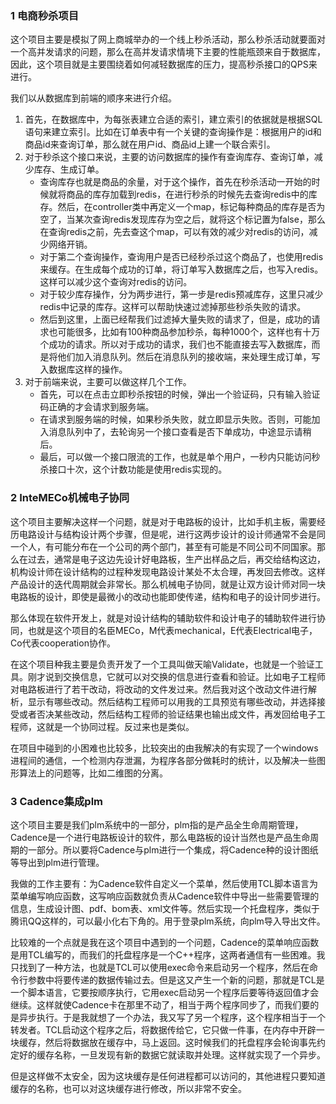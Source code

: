 ### 1 电商秒杀项目

这个项目主要是模拟了网上商城举办的一个线上秒杀活动，那么秒杀活动就要面对一个高并发请求的问题，那么在高并发请求情境下主要的性能瓶颈来自于数据库，因此，这个项目就是主要围绕着如何减轻数据库的压力，提高秒杀接口的QPS来进行。

我们以从数据库到前端的顺序来进行介绍。

1. 首先，在数据库中，为每张表建立合适的索引，建立索引的依据就是根据SQL语句来建立索引。比如在订单表中有一个关键的查询操作是：根据用户的id和商品id来查询订单，那么就在用户id、商品id上建一个联合索引。
2. 对于秒杀这个接口来说，主要的访问数据库的操作有查询库存、查询订单，减少库存、生成订单。
   - 查询库存也就是商品的余量，对于这个操作，首先在秒杀活动一开始的时候就将商品的库存加载到redis，在进行秒杀的时候先去查询redis中的库存。然后，在controller类中再定义一个map，标记每种商品的库存是否为空了，当某次查询redis发现库存为空之后，就将这个标记置为false，那么在查询redis之前，先去查这个map，可以有效的减少对redis的访问，减少网络开销。
   - 对于第二个查询操作，查询用户是否已经秒杀过这个商品了，也使用redis来缓存。在生成每个成功的订单，将订单写入数据库之后，也写入redis。这样可以减少这个查询对redis的访问。
   - 对于较少库存操作，分为两步进行，第一步是redis预减库存，这里只减少redis中记录的库存。这样可以帮助快速过滤掉那些秒杀失败的请求。
   - 然后到这里，上面已经帮我们过滤掉大量失败的请求了，但是，成功的请求也可能很多，比如有100种商品参加秒杀，每种1000个，这样也有十万个成功的请求。所以对于成功的请求，我们也不能直接去写入数据库，而是将他们加入消息队列。然后在消息队列的接收端，来处理生成订单，写入数据库这样的操作。
3. 对于前端来说，主要可以做这样几个工作。
   - 首先，可以在点击立即秒杀按钮的时候，弹出一个验证码，只有输入验证码正确的才会请求到服务端。
   - 在请求到服务端的时候，如果秒杀失败，就立即显示失败。否则，可能加入消息队列中了，去轮询另一个接口查看是否下单成功，中途显示请稍后。
   - 最后，可以做一个接口限流的工作，也就是单个用户，一秒内只能访问秒杀接口十次，这个计数功能是使用redis实现的。

### 2 InteMECo机械电子协同

这个项目主要解决这样一个问题，就是对于电路板的设计，比如手机主板，需要经历电路设计与结构设计两个步骤，但是呢，进行这两步设计的设计师通常不会是同一个人，有可能分布在一个公司的两个部门，甚至有可能是不同公司不同国家。那么在过去，通常是电子这边先设计好电路板，生产出样品之后，再交给结构这边，机构设计师在设计结构的过程种发现电路设计某处不太合理，再发回去修改。这样产品设计的迭代周期就会非常长。那么机械电子协同，就是让双方设计师对同一块电路板的设计，即使是最微小的改动也能即使传递，结构和电子的设计同步进行。

那么体现在软件开发上，就是对设计结构的辅助软件和设计电子的辅助软件进行协同，也就是这个项目的名臣MECo，M代表mechanical，E代表Electrical电子，Co代表cooperation协作。

在这个项目种我主要是负责开发了一个工具叫做天喻Validate，也就是一个验证工具。刚才说到交换信息，它就可以对交换的信息进行查看和验证。比如电子工程师对电路板进行了若干改动，将改动的文件发过来。然后我对这个改动文件进行解析，显示有哪些改动。然后结构工程师可以用我的工具预览有哪些改动，并选择接受或者否决某些改动，然后结构工程师的验证结果也输出成文件，再发回给电子工程师，这就是一个协同过程。反过来也是类似。

在项目中碰到的小困难也比较多，比较突出的由我解决的有实现了一个windows进程间的通信，一个检测内存泄漏，为程序各部分做耗时的统计，以及解决一些图形算法上的问题等，比如二维图的分离。

### 3 Cadence集成plm

这个项目主要是我们plm系统中的一部分，plm指的是产品全生命周期管理，Cadence是一个进行电路板设计的软件，那么电路板的设计当然也是产品生命周期的一部分。所以要将Cadence与plm进行一个集成，将Cadence种的设计图纸等导出到plm进行管理。

我做的工作主要有：为Cadence软件自定义一个菜单，然后使用TCL脚本语言为菜单编写响应函数，这写响应函数就负责从Cadence软件中导出一些需要管理的信息，生成设计图、pdf、bom表、xml文件等。然后实现一个托盘程序，类似于腾讯QQ这样的，可以最小化右下角的。用于登录plm系统，向plm导入导出文件。

比较难的一个点就是我在这个项目中遇到的一个问题，Cadence的菜单响应函数是用TCL编写的，而我们的托盘程序是一个C++程序，这两者通信有一些困难。我只找到了一种方法，也就是TCL可以使用exec命令来启动另一个程序，然后在命令行参数中将要传递的数据传输过去。但是这又产生一个新的问题，那就是TCL是一个脚本语言，它要按顺序执行，它用exec启动另一个程序后要等待返回值才会继续。这样就使Cadence卡在那里不动了，相当于两个程序同步了，而我们要的是异步执行。于是我就想了一个办法，我又写了另一个程序，这个程序相当于一个转发者。TCL启动这个程序之后，将数据传给它，它只做一件事，在内存中开辟一块缓存，然后将数据放在缓存中，马上返回。这时候我们的托盘程序会轮询事先约定好的缓存名称，一旦发现有新的数据它就读取并处理。这样就实现了一个异步。

但是这样做不太安全，因为这块缓存是任何进程都可以访问的，其他进程只要知道缓存的名称，也可以对这块缓存进行修改，所以非常不安全。